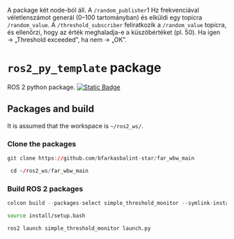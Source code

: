 A package két node-ból áll. A `/random_publisher`1 Hz frekvenciával véletlenszámot generál (0–100 tartományban) és elküldi egy topicra `/random_value`. A `/threshold_subscriber` feliratkozik a `/random_value` topicra, és ellenőrzi, hogy az érték meghaladja-e a küszöbértéket (pl. 50). Ha igen → „Threshold exceeded”, ha nem → „OK”.

# `ros2_py_template` package
ROS 2 python package.  [![Static Badge](https://img.shields.io/badge/ROS_2-Humble-34aec5)](https://docs.ros.org/en/humble/)
## Packages and build

It is assumed that the workspace is `~/ros2_ws/`.

### Clone the packages
``` r
git clone https://github.com/bfarkasbalint-star/far_wbw_main
```
``` r
 cd ~/ros2_ws/far_wbw_main
```

### Build ROS 2 packages

``` r
colcon build --packages-select simple_threshold_monitor --symlink-install
```

``` bash
source install/setup.bash
```

``` r
ros2 launch simple_threshold_monitor launch.py
```
